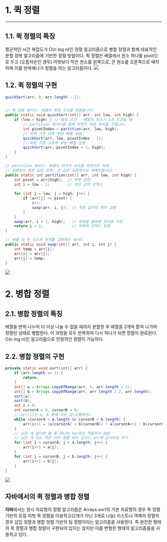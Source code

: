 # 1. 퀵 정렬
---
## 1.1. 퀵 정렬의 특징
평균적인 시간 복잡도가 O(n log n)인 정렬 알고리즘으로 병합 정렬과 함께 대표적인 분할 정복 알고리즘에 기반한 정렬 방법이다.
퀵 정렬은 배열에서 원소 하나를 pivot으로 두고 (오름차순인 경우) 피벗보다 작은 원소를 왼쪽으로, 큰 원소를 오른쪽으로 배치하며 이를 반복해나가 정렬을 하는 알고리즘이다.
![](https://velog.velcdn.com/images/hueyjeong/post/6bb63ded-d627-4a97-a558-6a8cf8957812/image.png)

## 1.2. 퀵 정렬의 구현
```java
quickSort(arr, 0, arr.length - 1);


// 퀵 정렬 메서드: 배열의 특정 구간을 정렬합니다.
public static void quickSort(int[] arr, int low, int high) {
    if (low < high) { // 종료 조건 - 배열의 원소가 1개 초과일 때
        // partition 메서드를 통해 피벗의 최종 위치를 구합니다.
        int pivotIndex = partition(arr, low, high);
        // 피벗 기준 왼쪽 부분 배열 정렬
        quickSort(arr, low, pivotIndex - 1);
        // 피벗 기준 오른쪽 부분 배열 정렬
        quickSort(arr, pivotIndex + 1, high);
    }
}

// partition 메서드: 배열의 마지막 요소를 피벗으로 하여
// 피벗보다 작은 값은 왼쪽, 큰 값은 오른쪽으로 재배치합니다.
public static int partition(int[] arr, int low, int high) {
    int pivot = arr[high];  // 피벗 설정
    int i = low - 1;        // 작은 값의 인덱스
    
    for (int j = low; j < high; j++) {
        if (arr[j] <= pivot) {
            i++;
            swap(arr, i, j);  // 작은 값끼리 위치 교환
        }
    }
    swap(arr, i + 1, high);   // 피벗을 올바른 위치로 이동
    return i + 1;             // 피벗의 인덱스 반환
}

// 배열 내 두 요소의 위치를 교환하는 메서드
public static void swap(int[] arr, int i, int j) {
    int temp = arr[i];
    arr[i] = arr[j];
    arr[j] = temp;
}
```
![](https://velog.velcdn.com/images/hueyjeong/post/7b07e601-5c9e-4ce2-a74c-9b430da9969a/image.png)

# 2. 병합 정렬
## 2.1. 병합 정렬의 특징
배열을 반씩 나누어 더 이상 나눌 수 없을 때까지 분할한 후 배열을 2개씩 합쳐 나가며 정렬된 상태로 병합한다. 이 과정을 모두 반복하여 다시 하나가 되면 정렬이 완료된다. O(n log n)인 알고리즘으로 안정적인 정렬이 가능하다.

## 2.2. 병합 정렬의 구현
```java
private static void sort(int[] arr) {
    if (arr.length == 1) {
        return;
    }
    int[] a = Arrays.copyOfRange(arr, 0, arr.length / 2);
    int[] b = Arrays.copyOfRange(arr, arr.length / 2, arr.length);
    sort(a);
    sort(b);
    int i = 0;
    int cursorA = 0, cursorB = 0;
    // arr[i]는 a, b 중에 작은 값(오름차순)
    while (cursorA < a.length && cursorB < b.length) {
        arr[i++] = (a[cursorA] < b[cursorB]) ? a[cursorA++] : b[cursorB++];
    }
    // 남은 게 없다면 둘 중 하나의 for문은 작동하지 않음
    // 남은 게 있는 쪽은 이미 정렬 되어 있으니 arr에 순서대로 추가
    for (int j = cursorA; j < a.length; j++) {
        arr[i++] = a[j];
    }
    for (int j = cursorB; j < b.length; j++) {
        arr[i++] = b[j];
    }
}
```
![](https://velog.velcdn.com/images/hueyjeong/post/f942ab35-8a87-4764-ab8f-9cace233d743/image.png)


## 자바에서의 퀵 정렬과 병합 정렬

**자바**에서는 원시 자료형의 정렬 알고리즘은 Arrays.sort의 기본 자료형의 경우 퀵 정렬 기반의 듀얼 피벗 퀵 정렬을 이용하고(2개가 아닌 3개로 나눔) 리스트나 객체의 정렬의 경우 삽입 정렬과 병합 정렬 기반의 팀 정렬이라는 알고리즘을 사용한다.
즉 완전한 형태의 퀵 정렬과 병합 정렬이 구현되어 있지는 않지만 이를 변형한 형태의 알고리즘들을 사용하고 있다.
